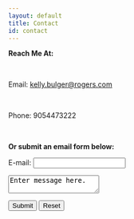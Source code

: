 ```yaml
---
layout: default
title: Contact
id: contact
---
```

**Reach Me At:** 

**<br>**

Email: kelly.bulger@rogers.com

<br>

Phone: 9054473222

<br>

**Or submit an email form below:**<form> 

E-mail: <input type="text" name ="email"  id="email"><br>

</form>



<form> 

<textarea>Enter message here.</textarea>

</form>

<input type="submit">    <input type="reset">
